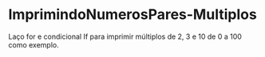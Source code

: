 # ImprimindoNumerosPares-Multiplos
Laço for e condicional If para imprimir múltiplos de 2, 3 e 10 de 0 a 100 como exemplo.
